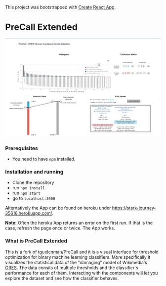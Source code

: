 This project was bootstrapped with [Create React App](https://github.com/facebook/create-react-app).

# PreCall Extended

![Final Layout](documentation/interface_final.png)

### Prerequisites

- You need to have `npm` installed.

### Installation and running

- Clone the repository
- run `npm install`
- run `npm start`
- go to `localhost:3000`

Alternatively the App can be found on heroku under https://stark-journey-35616.herokuapp.com/.

**Note:** Often the heroku App returns an error on the first run. If that is the case, refresh
the page once or twice. The App works.


### What is PreCall Extended

This is a fork of [tguelenman/PreCall](https://github.com/tguelenman/PreCall) and it is a visual interface 
for threshold optimization for binary machine learning classifiers. More specifically it visualizes the 
statistical data of the "damaging" model of Wikimedia's [ORES](https://ores.wikimedia.org/). The data consits
of multiple thresholds and the classifier's performance for each of them. Interacting with the components will
let you explore the dataset and see how the classifier behaves.